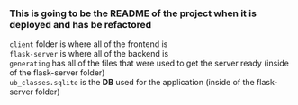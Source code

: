 ### This is going to be the README of the project when it is deployed and has be refactored
 
``client`` folder is where all of the frontend is</br>
``flask-server`` is where all of the backend is</br>
``generating`` has all of the files that were used to get  the server ready (inside of the flask-server folder) </br>
``ub_classes.sqlite`` is the **DB** used for the application (inside of the flask-server folder)


